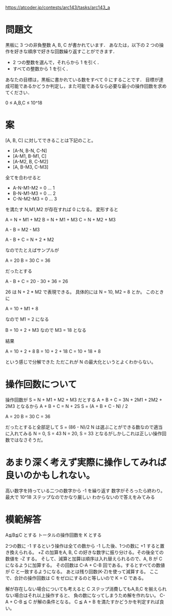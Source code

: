https://atcoder.jp/contests/arc143/tasks/arc143_a

# 問題文

黒板に 3 つの非負整数 A, B, C が書かれています．
あなたは，以下の 2 つの操作を好きな順序で好きな回数繰り返すことができます．

- 2 つの整数を選んで，それらから 1 を引く．
- すべての整数から 1 を引く．

あなたの目標は，黒板に書かれている数をすべて 0 にすることです．
目標が達成可能であるかどうか判定し，また可能であるなら必要な最小の操作回数を求めてください．

0 ≤ A,B,C ≤ 10^18

# 案

[A, B, C] に対してできることは下記のこと。

- [A-N, B-N, C-N]
- [A-M1, B-M1, C]
- [A-M2, B, C-M2]
- [A, B-M3, C-M3]

全てを合わせると

- A-N-M1-M2 = 0 ... 1
- B-N-M1-M3 = 0 ... 2
- C-N-M2-M3 = 0 ... 3

を満たす N,M1,M2 が存在すれば 0 になる。
変形すると

A = N + M1 + M2
B = N + M1 + M3
C = N + M2 + M3


A - B = M2 - M3

A - B + C = N + 2 * M2

なのでたとえばサンプルが

A = 20
B = 30
C = 36

だったとする

A - B + C = 20 - 30 + 36
          = 26


26 は N + 2 * M2 で表現できる。
具体的には N = 10, M2 = 8 とか。
このときに

A = 10 + M1 + 8

なので M1 = 2 になる

B = 10 + 2 + M3 なので M3 = 18 となる

結果

A = 10 + 2 + 8
B = 10 + 2 + 18
C = 10 + 18 + 8

という感じで分解できた
ただこれが N の最大化というとよくわからない。

# 操作回数について

操作回数が S = N + M1 + M2 + M3 だとする
A + B + C = 3N + 2M1 + 2M2 + 2M3 となるから
A + B + C = N + 2S
S = (A + B + C - N) / 2

A = 20
B = 30
C = 36

だったとすると全部足して S = (86 - N)/2
N は選ぶことができる数なので適当に入れてみる
N = 0,  S = 43
N = 20, S = 33 となるがしかしこれは正しい操作回数ではなさそうだ。

# あまり深く考えず実際に操作してみれば良いのかもしれない。

高い数字を持っている二つの数字から -1 を繰り返す
数字がそろったら終わり。
最大で 10^18 ステップなのでかなり厳しい
わからないので答えをみてみる

# 模範解答

A≦B≦C とする
トータルの操作回数を K とする

2つの数に -1 するという操作は全ての数から -1 した後、1つの数に +1 すると置き換えられる。
+Z の加算をA, B, C の好きな数字に振り分ける。その後全ての数値を -Z する。
そして、減算と加算は順序は入れ替えられるので、A, B が C になるように加算する。
その回数は C-A + C-B 回である。するとすべての数値が C と一致するようになる。
あとは残り回数(K-Z)を使って減算する。
ここで、合計の操作回数は C をゼロにするのと等しいので K = C である。

解が存在しない場合についても考えると
C ステップ消費してもA,B,C を揃えられない場合はそれ以上操作すると、
負の数になってしまうため解を作れない。
C-A + C-B ≦ C が解の条件となる。
C ≦ A + B を満たすかどうかを判定すれば良い。
